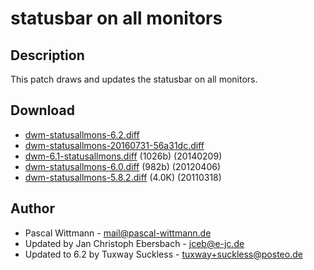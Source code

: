 statusbar on all monitors
=========================

Description
-----------
This patch draws and updates the statusbar on all monitors.

Download
--------
* [dwm-statusallmons-6.2.diff](dwm-statusallmons-6.2.diff)
* [dwm-statusallmons-20160731-56a31dc.diff](dwm-statusallmons-20160731-56a31dc.diff)
* [dwm-6.1-statusallmons.diff](dwm-6.1-statusallmons.diff) (1026b) (20140209)
* [dwm-statusallmons-6.0.diff](dwm-statusallmons-6.0.diff) (982b) (20120406)
* [dwm-statusallmons-5.8.2.diff](dwm-statusallmons-5.8.2.diff) (4.0K) (20110318)

Author
------
* Pascal Wittmann - <mail@pascal-wittmann.de>
* Updated by Jan Christoph Ebersbach - <jceb@e-jc.de>
* Updated to 6.2 by Tuxway Suckless - <tuxway+suckless@posteo.de>
